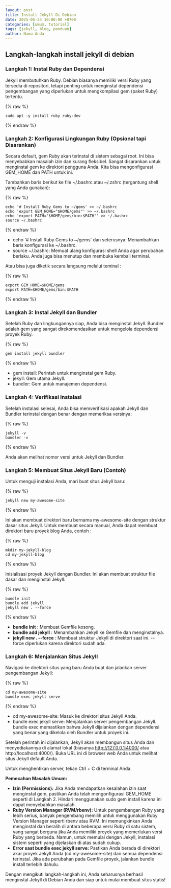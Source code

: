 ```yaml
---
layout: post
title: Install Jekyll Di Debian
date: 2025-05-24 10:00:00 +0700
categories: [umum, tutorial]
tags: [jekyll, blog, panduan]
author: Nama Anda
---
```


## Langkah-langkah install jekyll di debian

### Langkah 1: Instal Ruby dan Dependensi

Jekyll membutuhkan Ruby. Debian biasanya memiliki versi Ruby yang tersedia di repositori, tetapi penting untuk menginstal dependensi pengembangan yang diperlukan untuk mengkompilasi gem (paket Ruby) tertentu.

{% raw %}
```
sudo apt -y install ruby ruby-dev
```
{% endraw %}

### Langkah 2: Konfigurasi Lingkungan Ruby (Opsional tapi Disarankan)

Secara default, gem Ruby akan terinstal di sistem sebagai root. Ini bisa menyebabkan masalah izin dan kurang fleksibel. Sangat disarankan untuk menginstal gem ke direktori pengguna Anda. Kita bisa mengonfigurasi GEM_HOME dan PATH untuk ini.

Tambahkan baris berikut ke file ~/.bashrc atau ~/.zshrc (tergantung shell yang Anda gunakan):

{% raw %}
```
echo '# Install Ruby Gems to ~/gems' >> ~/.bashrc
echo 'export GEM_HOME="$HOME/gems"' >> ~/.bashrc
echo 'export PATH="$HOME/gems/bin:$PATH"' >> ~/.bashrc
source ~/.bashrc
```
{% endraw %}

* echo '# Install Ruby Gems to ~/gems' dan seterusnya: Menambahkan baris konfigurasi ke ~/.bashrc.
* source ~/.bashrc: Memuat ulang konfigurasi shell Anda agar perubahan berlaku. Anda juga bisa menutup dan membuka kembali terminal.

Atau bisa juga diketik secara langsung melalui teminal :

{% raw %}
```
export GEM_HOME=$HOME/gems
export PATH=$HOME/gems/bin:$PATH
```
{% endraw %}

### Langkah 3: Instal Jekyll dan Bundler

Setelah Ruby dan lingkungannya siap, Anda bisa menginstal Jekyll. Bundler adalah gem yang sangat direkomendasikan untuk mengelola dependensi proyek Ruby.

{% raw %}
```
gem install jekyll bundler
```
{% endraw %}

* gem install: Perintah untuk menginstal gem Ruby.
* jekyll: Gem utama Jekyll.
* bundler: Gem untuk manajemen dependensi.

### Langkah 4: Verifikasi Instalasi

Setelah instalasi selesai, Anda bisa memverifikasi apakah Jekyll dan Bundler terinstal dengan benar dengan memeriksa versinya:

{% raw %}
```
jekyll -v
bundler -v
```
{% endraw %}

Anda akan melihat nomor versi untuk Jekyll dan Bundler.

### Langkah 5: Membuat Situs Jekyll Baru (Contoh)

Untuk menguji instalasi Anda, mari buat situs Jekyll baru:

{% raw %}
```
jekyll new my-awesome-site
```
{% endraw %}

Ini akan membuat direktori baru bernama my-awesome-site dengan struktur dasar situs Jekyll.
Untuk membuat secara manual, Anda dapat membuat direktori baru proyek blog Anda, contoh :

{% raw %}
```
mkdir my-jekyll-blog
cd my-jekyll-blog
```
{% endraw %}

Inisialisasi proyek Jekyll dengan Bundler. Ini akan membuat struktur file dasar dan menginstal Jekyll:

{% raw %}
```
bundle init
bundle add jekyll
jekyll new . --force
```
{% endraw %}

* **bundle init** : Membuat Gemfile kosong.
* **bundle add jekyll** : Menambahkan Jekyll ke Gemfile dan menginstalnya.
* **jekyll new . --force** : Membuat struktur Jekyll di direktori saat ini. --force diperlukan karena direktori sudah ada.

### Langkah 6: Menjalankan Situs Jekyll

Navigasi ke direktori situs yang baru Anda buat dan jalankan server pengembangan Jekyll:

{% raw %}
```
cd my-awesome-site
bundle exec jekyll serve
```
{% endraw %}

* cd my-awesome-site: Masuk ke direktori situs Jekyll Anda.
* bundle exec jekyll serve: Menjalankan server pengembangan Jekyll. bundle exec memastikan bahwa Jekyll dijalankan dengan dependensi yang benar yang dikelola oleh Bundler untuk proyek ini.

Setelah perintah ini dijalankan, Jekyll akan membangun situs Anda dan menyediakannya di alamat lokal (biasanya http://127.0.0.1:4000/ atau http://localhost:4000/). Buka URL ini di browser web Anda untuk melihat situs Jekyll default Anda.

Untuk menghentikan server, tekan Ctrl + C di terminal Anda.

**Pemecahan Masalah Umum:**

* **Izin (Permissions):** Jika Anda mendapatkan kesalahan izin saat menginstal gem, pastikan Anda telah mengonfigurasi GEM_HOME seperti di Langkah 2. Hindari menggunakan sudo gem install karena ini dapat menyebabkan masalah.
* **Ruby Version Manager (RVM/rbenv):** Untuk pengembangan Ruby yang lebih serius, banyak pengembang memilih untuk menggunakan Ruby Version Manager seperti rbenv atau RVM. Ini memungkinkan Anda menginstal dan beralih di antara beberapa versi Ruby di satu sistem, yang sangat berguna jika Anda memiliki proyek yang memerlukan versi Ruby yang berbeda. Namun, untuk memulai dengan Jekyll, instalasi sistem seperti yang dijelaskan di atas sudah cukup.
* **Error saat bundle exec jekyll serve:** Pastikan Anda berada di direktori akar proyek Jekyll Anda (cd my-awesome-site) dan semua dependensi terinstal. Jika ada perubahan pada Gemfile proyek, jalankan bundle install terlebih dahulu.

Dengan mengikuti langkah-langkah ini, Anda seharusnya berhasil menginstal Jekyll di Debian Anda dan siap untuk mulai membuat situs statis!

